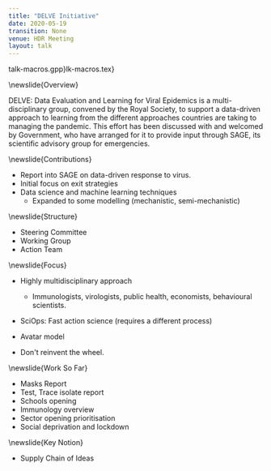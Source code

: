 ```yaml
---
title: "DELVE Initiative"
date: 2020-05-19
transition: None
venue: HDR Meeting
layout: talk
---
```


talk-macros.gpp}lk-macros.tex}


\newslide{Overview}

DELVE: Data Evaluation and Learning for Viral Epidemics is a multi-disciplinary group, convened by the Royal Society, to support a data-driven approach to learning from the different approaches countries are taking to managing the pandemic. This effort has been discussed with and welcomed by Government, who have arranged for it to provide input through SAGE, its scientific advisory group for emergencies. 

\newslide{Contributions}

* Report into SAGE on data-driven response to virus.
* Initial focus on exit strategies
* Data science and machine learning techniques
   * Expanded to some modelling (mechanistic, semi-mechanistic)

\newslide{Structure}

* Steering Committee
* Working Group
* Action Team

\newslide{Focus}

* Highly multidisciplinary approach
    * Immunologists, virologists, public health, economists, behavioural scientists.
	
* SciOps: Fast action science (requires a different process)
* Avatar model
* Don't reinvent the wheel.

\newslide{Work So Far}

* Masks Report
* Test, Trace isolate report 
* Schools opening
* Immunology overview
* Sector opening prioritisation
* Social deprivation and lockdown

\newslide{Key Notion}

* Supply Chain of Ideas
